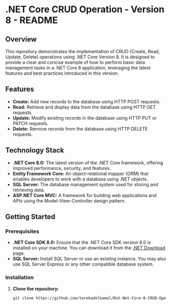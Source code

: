 # .NET Core CRUD Operation - Version 8 - README

## Overview

This repository demonstrates the implementation of CRUD (Create, Read, Update, Delete) operations using .NET Core Version 8. It is designed to provide a clear and concise example of how to perform basic data management tasks in a .NET Core 8 application, leveraging the latest features and best practices introduced in this version.

## Features

- **Create:** Add new records to the database using HTTP POST requests.
- **Read:** Retrieve and display data from the database using HTTP GET requests.
- **Update:** Modify existing records in the database using HTTP PUT or PATCH requests.
- **Delete:** Remove records from the database using HTTP DELETE requests.

## Technology Stack

- **.NET Core 8.0:** The latest version of the .NET Core framework, offering improved performance, security, and features.
- **Entity Framework Core:** An object-relational mapper (ORM) that enables developers to work with a database using .NET objects.
- **SQL Server:** The database management system used for storing and retrieving data.
- **ASP.NET Core MVC:** A framework for building web applications and APIs using the Model-View-Controller design pattern.

## Getting Started

### Prerequisites

- **.NET Core SDK 8.0:** Ensure that the .NET Core SDK version 8.0 is installed on your machine. You can download it from the [.NET Download](https://dotnet.microsoft.com/download) page.
- **SQL Server:** Install SQL Server or use an existing instance. You may also use SQL Server Express or any other compatible database system.

### Installation

1. **Clone the repository:**
   ```bash
   git clone https://github.com/tarekadelkamal/Dot-Net-Core-8-CRUD-Operation.git

